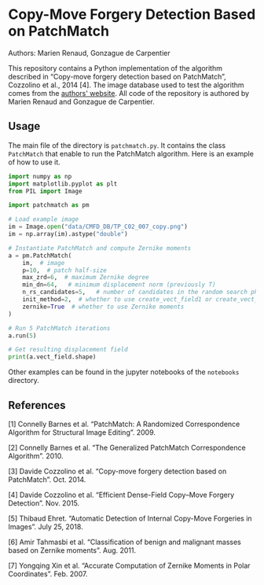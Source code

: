 # Copy-Move Forgery Detection Based on PatchMatch

Authors: Marien Renaud, Gonzague de Carpentier

This repository contains a Python implementation of the algorithm described in “Copy-move forgery detection based on PatchMatch”, Cozzolino et al., 2014 [4]. The image database used to test the algorithm comes from the [authors' website](https://www.grip.unina.it/download/prog/CMFD/). All code of the repository is authored by Marien Renaud and Gonzague de Carpentier.

## Usage

The main file of the directory is `patchmatch.py`. It contains the class `PatchMatch` that enable to run the PatchMatch algorithm. Here is an example of how to use it.

```python
import numpy as np
import matplotlib.pyplot as plt
from PIL import Image

import patchmatch as pm

# Load example image
im = Image.open("data/CMFD_DB/TP_C02_007_copy.png")
im = np.array(im).astype("double")

# Instantiate PatchMatch and compute Zernike moments
a = pm.PatchMatch(
    im,  # image
    p=10,  # patch half-size
    max_zrd=6,  # maximum Zernike degree
    min_dn=64,   # minimum displacement norm (previously T)
    n_rs_candidates=5,   # number of candidates in the random search phase (previously L)
    init_method=2,  # whether to use create_vect_field1 or create_vect_field2
    zernike=True  # whether to use Zernike moments
)

# Run 5 PatchMatch iterations
a.run(5)

# Get resulting displacement field
print(a.vect_field.shape)
```

Other examples can be found in the jupyter notebooks of the `notebooks` directory.

## References

[1] Connelly Barnes et al. “PatchMatch: A Randomized Correspondence Algorithm for Structural Image Editing”. 2009.

[2] Connelly Barnes et al. “The Generalized PatchMatch Correspondence Algorithm”. 2010.

[3] Davide Cozzolino et al. “Copy-move forgery detection based on PatchMatch”. Oct. 2014.

[4] Davide Cozzolino et al. “Efficient Dense-Field Copy–Move Forgery Detection”. Nov. 2015.

[5] Thibaud Ehret. “Automatic Detection of Internal Copy-Move Forgeries in Images”. July 25, 2018.

[6] Amir Tahmasbi et al. “Classification of benign and malignant masses based on Zernike moments”. Aug. 2011.

[7] Yongqing Xin et al. “Accurate Computation of Zernike Moments in Polar Coordinates”. Feb. 2007.

